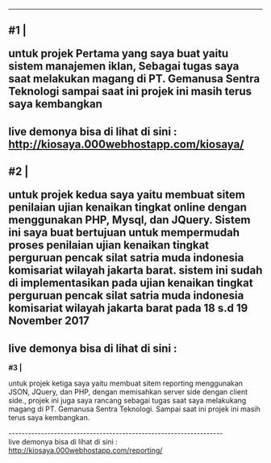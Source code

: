 -----------------------------------------------------------------
<strong> #1  |</strong> <p> untuk projek Pertama yang saya buat yaitu sistem manajemen iklan, Sebagai tugas saya saat melakukan magang di PT. Gemanusa Sentra Teknologi sampai saat ini projek ini masih terus saya kembangkan</p>
-----------------------------------------------------------------
live demonya bisa di lihat di sini :
http://kiosaya.000webhostapp.com/kiosaya/
</br>
-----------------------------------------------------------------
<strong> #2  |</strong> <p> untuk projek kedua saya yaitu membuat sitem penilaian ujian kenaikan tingkat online dengan menggunakan PHP, Mysql, dan JQuery. Sistem ini saya buat bertujuan untuk mempermudah proses penilaian ujian kenaikan tingkat perguruan pencak silat satria muda indonesia komisariat wilayah jakarta barat. sistem ini sudah di implementasikan pada ujian kenaikan tingkat perguruan pencak silat satria muda indonesia komisariat wilayah jakarta barat pada 18 s.d 19 November 2017</p>
------------------------------------------------------------------
live demonya bisa di lihat di sini :
</br>
-----------------------------------------------------------------
<strong> #3  |</strong> <p> untuk projek ketiga saya yaitu membuat sitem reporting menggunakan JSON, JQuery, dan PHP, dengan memisahkan server side dengan client side., projek ini juga saya rancang sebagai tugas saat saya melakukang magang di PT. Gemanusa Sentra Teknologi. Sampai saat ini projek ini masih terus saya kembangkan. </p>
------------------------------------------------------------------ </br>
live demonya bisa di lihat di sini :
http://kiosaya.000webhostapp.com/reporting/
